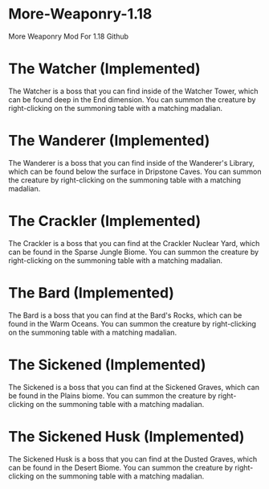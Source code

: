 # More-Weaponry-1.18
More Weaponry Mod For 1.18 Github


# The Watcher (Implemented)
The Watcher is a boss that you can find inside of the Watcher Tower, which can be found deep in the End dimension. You can summon the creature by right-clicking on the summoning table with a matching madalian.

# The Wanderer (Implemented)
The Wanderer is a boss that you can find inside of the Wanderer's Library, which can be found below the surface in Dripstone Caves. You can summon the creature by right-clicking on the summoning table with a matching madalian.

# The Crackler (Implemented)
The Crackler is a boss that you can find at the Crackler Nuclear Yard, which can be found in the Sparse Jungle Biome. You can summon the creature by right-clicking on the summoning table with a matching madalian.

# The Bard (Implemented)
The Bard is a boss that you can find at the Bard's Rocks, which can be found in the Warm Oceans. You can summon the creature by right-clicking on the summoning table with a matching madalian.

# The Sickened (Implemented)
The Sickened is a boss that you can find at the Sickened Graves, which can be found in the Plains biome. You can summon the creature by right-clicking on the summoning table with a matching madalian.

# The Sickened Husk (Implemented)
The Sickened Husk is a boss that you can find at the Dusted Graves, which can be found in the Desert Biome. You can summon the creature by right-clicking on the summoning table with a matching madalian.
